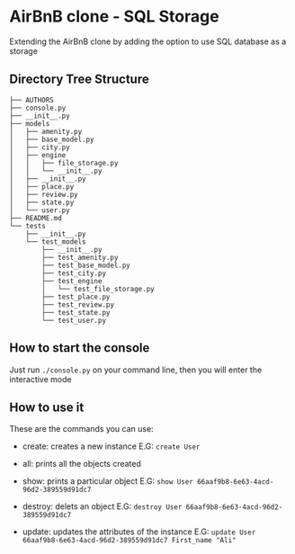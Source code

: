 # AirBnB clone - SQL Storage

Extending the AirBnB clone by adding the option to use SQL database as a storage

## Directory Tree Structure

```
├── AUTHORS
├── console.py
├── __init__.py
├── models
│   ├── amenity.py
│   ├── base_model.py
│   ├── city.py
│   ├── engine
│   │   ├── file_storage.py
│   │   └── __init__.py
│   ├── __init__.py
│   ├── place.py
│   ├── review.py
│   ├── state.py
│   └── user.py
├── README.md
└── tests
    ├── __init__.py
    └── test_models
        ├── __init__.py
        ├── test_amenity.py
        ├── test_base_model.py
        ├── test_city.py
        ├── test_engine
        │   └── test_file_storage.py
        ├── test_place.py
        ├── test_review.py
        ├── test_state.py
        └── test_user.py
```

## How to start the console
Just run ```./console.py``` on your command line, then you will enter the interactive mode

## How to use it
These are the commands you can use:

 - create: creates a new instance
 E.G: ```create User```
 
 - all: prints all the objects created
 - show: prints a particular object
 E.G: ```show User 66aaf9b8-6e63-4acd-96d2-389559d91dc7```
 - destroy: delets an object
  E.G: ```destroy User 66aaf9b8-6e63-4acd-96d2-389559d91dc7```
 - update: updates the attributes of the instance
 E.G: ```update User 66aaf9b8-6e63-4acd-96d2-389559d91dc7 First_name "Ali"```
